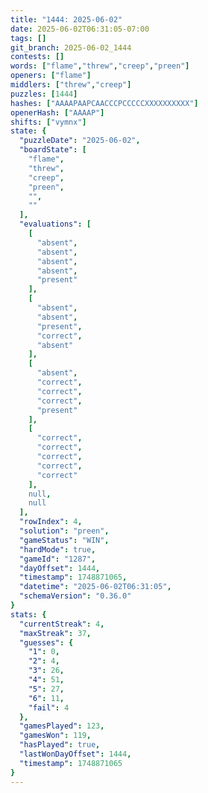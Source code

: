 ```yaml
---
title: "1444: 2025-06-02"
date: 2025-06-02T06:31:05-07:00
tags: []
git_branch: 2025-06-02_1444
contests: []
words: ["flame","threw","creep","preen"]
openers: ["flame"]
middlers: ["threw","creep"]
puzzles: [1444]
hashes: ["AAAAPAAPCAACCCPCCCCCXXXXXXXXXX"]
openerHash: ["AAAAP"]
shifts: ["vymnx"]
state: {
  "puzzleDate": "2025-06-02",
  "boardState": [
    "flame",
    "threw",
    "creep",
    "preen",
    "",
    ""
  ],
  "evaluations": [
    [
      "absent",
      "absent",
      "absent",
      "absent",
      "present"
    ],
    [
      "absent",
      "absent",
      "present",
      "correct",
      "absent"
    ],
    [
      "absent",
      "correct",
      "correct",
      "correct",
      "present"
    ],
    [
      "correct",
      "correct",
      "correct",
      "correct",
      "correct"
    ],
    null,
    null
  ],
  "rowIndex": 4,
  "solution": "preen",
  "gameStatus": "WIN",
  "hardMode": true,
  "gameId": "1287",
  "dayOffset": 1444,
  "timestamp": 1748871065,
  "datetime": "2025-06-02T06:31:05",
  "schemaVersion": "0.36.0"
}
stats: {
  "currentStreak": 4,
  "maxStreak": 37,
  "guesses": {
    "1": 0,
    "2": 4,
    "3": 26,
    "4": 51,
    "5": 27,
    "6": 11,
    "fail": 4
  },
  "gamesPlayed": 123,
  "gamesWon": 119,
  "hasPlayed": true,
  "lastWonDayOffset": 1444,
  "timestamp": 1748871065
}
---
```

<!-- more -->
